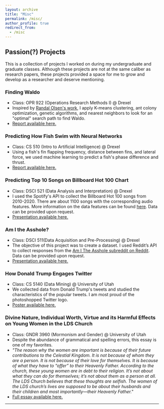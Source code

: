 ```yaml
---
layout: archive
title: "Misc"
permalink: /misc/
author_profile: true
redirect_from:
  - /misc
---
```

## Passion(?) Projects 
This is a collection of projects I worked on during my undergraduate and graduate classes. Although these projects are not at the same caliber as research papers, these projects provided a space for me to grow and develop as a researcher and deserve mentioning. 


### Finding Waldo 
- Class: OPR 922 (Operations Research Methods I) @ Drexel 
- Inspired by [Randal Olsen's work](http://www.randalolson.com/2015/02/03/heres-waldo-computing-the-optimal-search-strategy-for-finding-waldo/), I apply K-means clustering, ant colony optimization, genetic algorithms, and nearest neighbors to look for an "optimal" search path to find Waldo. 
-  <a href="/files/FindingWaldo-Buhler.pdf" target="_blank">Report available here.</a>

### Predicting How Fish Swim with Neural Networks
- Class: CS 510 (Intro to Artificial Intelligence) @ Drexel 
- Using a fish's fin flapping frequency, distance between fins, and lateral force, we used machine learning to predict a fish's phase difference and thrust. 
-  <a href="/files/FishSwim-BuhlerKadapa.pdf" target="_blank">Report available here.</a>

### Predicting Top 10 Songs on Billboard Hot 100 Chart
- Class: DSCI 521 (Data Analysis and Interpretation)  @ Drexel 
- I used the Spotify's API to collect the Billboard Hot 100 songs from 2010-2020. There are about 1100 songs with the corresponding audio features. More information on the data features can be found [here](https://developer.spotify.com/documentation/web-api/reference/#/operations/get-several-audio-features). Data can be provided upon request. 
-  <a href="/files/BillboardHot100-Buhler.pdf" target="_blank">Presentation available here.</a>

###  Am I the Asshole? 
- Class: DSCI 511(Data Acquisition and Pre-Processing) @ Drexel 
- The objective of this project was to create a dataset. I used Reddit’s API to collect responses from the [Am I The Asshole subreddit on Reddit](https://www.reddit.com/r/AmItheAsshole/). Data can be provided upon request. 
-  <a href="/files/AITA-Buhler.pdf" target="_blank">Presentation available here.</a>

### How Donald Trump Engages Twitter
- Class: CS 5140 (Data Mining) @ University of Utah
- We collected data from Donald Trump's tweets and studied the characteristics of the popular tweets. I am most proud of the photoshopped Twitter logo. 
-  <a href="/files/HowDonaldTrumpEngagesTwitter.pdf" target="_blank">Poster available here.</a>

### Divine Nature, Individual Worth, Virtue and its Harmful Effects on Young Women in the LDS Church
- Class: GNDR 3960 (Mormonism and Gender) @ University of Utah 
- Despite the abundance of grammatical and spelling errors, this essay is one of my favorites. 
- *"The reason why the women are important is because of their future contributions to the Celestial Kingdom. It is not because of whom they are a person. It is not because of their love for themselves. It is because of what they have to “offer” to their Heavenly Father. According to the church, these young women are in debt to their religion. It’s not about what they can do for themselves; it’s not about them as a person at all. The LDS Church believes that these thoughts are selfish. The women of the LDS church’s lives are supposed to be about their husbands and their children and most importantly—their Heavenly Father."* 
-  <a href="/files/GenderMormonism-Buhler.pdf" target="_blank">Full essay available here.</a>

---